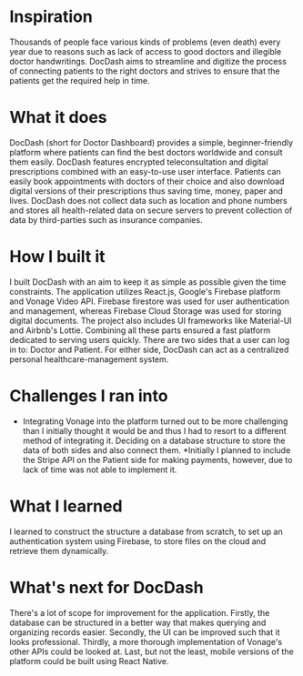 # Inspiration

Thousands of people face various kinds of problems (even death) every year due to reasons such as lack of access to good doctors and illegible doctor handwritings. DocDash aims to streamline and digitize the process of connecting patients to the right doctors and strives to ensure that the patients get the required help in time.

# What it does

DocDash (short for Doctor Dashboard) provides a simple, beginner-friendly platform where patients can find the best doctors worldwide and consult them easily. DocDash features encrypted teleconsultation and digital prescriptions combined with an easy-to-use user interface. Patients can easily book appointments with doctors of their choice and also download digital versions of their prescriptions thus saving time, money, paper and lives. DocDash does not collect data such as location and phone numbers and stores all health-related data on secure servers to prevent collection of data by third-parties such as insurance companies.

# How I built it

I built DocDash with an aim to keep it as simple as possible given the time constraints. The application utilizes React.js, Google's Firebase platform and Vonage Video API. Firebase firestore was used for user authentication and management, whereas Firebase Cloud Storage was used for storing digital documents. The project also includes UI frameworks like Material-UI and Airbnb's Lottie. Combining all these parts ensured a fast platform dedicated to serving users quickly. There are two sides that a user can log in to: Doctor and Patient. For either side, DocDash can act as a centralized personal healthcare-management system.

# Challenges I ran into

* Integrating Vonage into the platform turned out to be more challenging than I initially thought it would be and thus I had to resort to a different method of integrating it.
Deciding on a database structure to store the data of both sides and also connect them. 
*Initially I planned to include the Stripe API on the Patient side for making payments, however, due to lack of time was not able to implement it.

# What I learned

I learned to construct the structure a database from scratch, to set up an authentication system using Firebase, to store files on the cloud and retrieve them dynamically.

# What's next for DocDash

There's a lot of scope for improvement for the application. Firstly, the database can be structured in a better way that makes querying and organizing records easier. Secondly, the UI can be improved such that it looks professional. Thirdly, a more thorough implementation of Vonage's other APIs could be looked at. Last, but not the least, mobile versions of the platform could be built using React Native.
